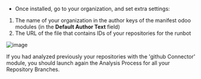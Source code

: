 - Once installed, go to your organization, and set extra settings:

1.  The name of your organization in the author keys of the manifest
    odoo modules (in the **Default Author Text** field)
2.  The URL of the file that contains IDs of your repositories for the
    runbot

![image](./static/description/github_organization_form.png)

If you had analyzed previously your repositories with the 'github
Connector' module, you should launch again the Analysis Process for all
your Repository Branches.
